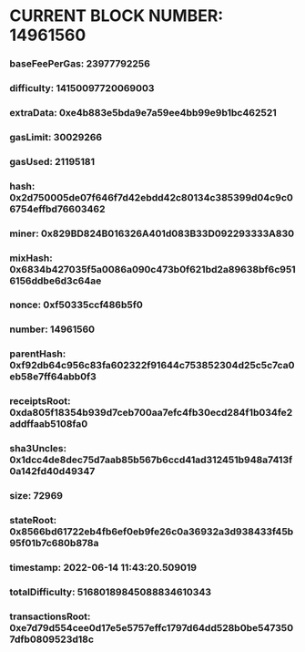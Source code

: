 # CURRENT BLOCK NUMBER: 14961560

### baseFeePerGas: 23977792256
### difficulty: 14150097720069003
### extraData: 0xe4b883e5bda9e7a59ee4bb99e9b1bc462521
### gasLimit: 30029266
### gasUsed: 21195181
### hash: 0x2d750005de07f646f7d42ebdd42c80134c385399d04c9c06754effbd76603462
### miner: 0x829BD824B016326A401d083B33D092293333A830
### mixHash: 0x6834b427035f5a0086a090c473b0f621bd2a89638bf6c9516156ddbe6d3c64ae
### nonce: 0xf50335ccf486b5f0
### number: 14961560
### parentHash: 0xf92db64c956c83fa602322f91644c753852304d25c5c7ca0eb58e7ff64abb0f3
### receiptsRoot: 0xda805f18354b939d7ceb700aa7efc4fb30ecd284f1b034fe2addffaab5108fa0
### sha3Uncles: 0x1dcc4de8dec75d7aab85b567b6ccd41ad312451b948a7413f0a142fd40d49347
### size: 72969
### stateRoot: 0x8566bd61722eb4fb6ef0eb9fe26c0a36932a3d938433f45b95f01b7c680b878a
### timestamp: 2022-06-14 11:43:20.509019
### totalDifficulty: 51680189845088834610343
### transactionsRoot: 0xe7d79d554cee0d17e5e5757effc1797d64dd528b0be5473507dfb0809523d18c
